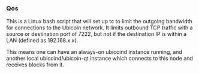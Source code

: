 ### Qos ###

This is a Linux bash script that will set up tc to limit the outgoing bandwidth for connections to the Ubicoin network. It limits outbound TCP traffic with a source or destination port of 7222, but not if the destination IP is within a LAN (defined as 192.168.x.x).

This means one can have an always-on ubicoind instance running, and another local ubicoind/ubicoin-qt instance which connects to this node and receives blocks from it.

